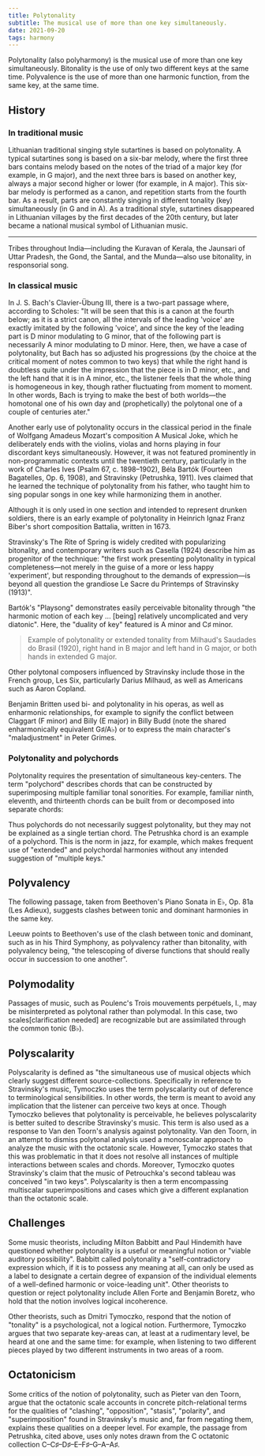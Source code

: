 ```yaml
---
title: Polytonality
subtitle: The musical use of more than one key simultaneously. 
date: 2021-09-20
tags: harmony
---
```


Polytonality (also polyharmony) is the musical use of more than one key simultaneously. Bitonality is the use of only two different keys at the same time. Polyvalence is the use of more than one harmonic function, from the same key, at the same time.

<youtube-embed video="lxPvWRXkEbE" />

## History

### In traditional music

<youtube-embed video="iGPO1kcTTIc" />

Lithuanian traditional singing style sutartines is based on polytonality. A typical sutartines song is based on a six-bar melody, where the first three bars contains melody based on the notes of the triad of a major key (for example, in G major), and the next three bars is based on another key, always a major second higher or lower (for example, in A major). This six-bar melody is performed as a canon, and repetition starts from the fourth bar. As a result, parts are constantly singing in different tonality (key) simultaneously (in G and in A). As a traditional style, sutartines disappeared in Lithuanian villages by the first decades of the 20th century, but later became a national musical symbol of Lithuanian music.

<youtube-embed video="Wij_cgVGOxw" />

<youtube-embed video="zeEnhlRteiA" />

---

Tribes throughout India—including the Kuravan of Kerala, the Jaunsari of Uttar Pradesh, the Gond, the Santal, and the Munda—also use bitonality, in responsorial song.

### In classical music

In J. S. Bach's Clavier-Übung III, there is a two-part passage where, according to Scholes: "It will be seen that this is a canon at the fourth below; as it is a strict canon, all the intervals of the leading 'voice' are exactly imitated by the following 'voice', and since the key of the leading part is D minor modulating to G minor, that of the following part is necessarily A minor modulating to D minor. Here, then, we have a case of polytonality, but Bach has so adjusted his progressions (by the choice at the critical moment of notes common to two keys) that while the right hand is doubtless quite under the impression that the piece is in D minor, etc., and the left hand that it is in A minor, etc., the listener feels that the whole thing is homogeneous in key, though rather fluctuating from moment to moment. In other words, Bach is trying to make the best of both worlds—the homotonal one of his own day and (prophetically) the polytonal one of a couple of centuries ater."

<youtube-embed video="zJAcqI2HE8c" />

Another early use of polytonality occurs in the classical period in the finale of Wolfgang Amadeus Mozart's composition A Musical Joke, which he deliberately ends with the violins, violas and horns playing in four discordant keys simultaneously. However, it was not featured prominently in non-programmatic contexts until the twentieth century, particularly in the work of Charles Ives (Psalm 67, c. 1898–1902), Béla Bartók (Fourteen Bagatelles, Op. 6, 1908), and Stravinsky (Petrushka, 1911). Ives claimed that he learned the technique of polytonality from his father, who taught him to sing popular songs in one key while harmonizing them in another.

Although it is only used in one section and intended to represent drunken soldiers, there is an early example of polytonality in Heinrich Ignaz Franz Biber's short composition Battalia, written in 1673.

<youtube-embed video="EkwqPJZe8ms" />

Stravinsky's The Rite of Spring is widely credited with popularizing bitonality, and contemporary writers such as Casella (1924) describe him as progenitor of the technique: "the first work presenting polytonality in typical completeness—not merely in the guise of a more or less happy 'experiment', but responding throughout to the demands of expression—is beyond all question the grandiose Le Sacre du Printemps of Stravinsky (1913)".

<youtube-embed video="ISdxPv2u-ns" />

Bartók's "Playsong" demonstrates easily perceivable bitonality through "the harmonic motion of each key ... [being] relatively uncomplicated and very diatonic". Here, the "duality of key" featured is A minor and C♯ minor.

><youtube-embed video="zZanU1ZaN6k" />
>Example of polytonality or extended tonality from Milhaud's Saudades do Brasil (1920), right hand in B major and left hand in G major, or both hands in extended G major.

Other polytonal composers influenced by Stravinsky include those in the French group, Les Six, particularly Darius Milhaud, as well as Americans such as Aaron Copland.

<youtube-embed video="vC3qQpyp4rI" />

Benjamin Britten used bi- and polytonality in his operas, as well as enharmonic relationships, for example to signify the conflict between Claggart (F minor) and Billy (E major) in Billy Budd (note the shared enharmonically equivalent G♯/A♭) or to express the main character's "maladjustment" in Peter Grimes.

### Polytonality and polychords

Polytonality requires the presentation of simultaneous key-centers. The term "polychord" describes chords that can be constructed by superimposing multiple familiar tonal sonorities. For example, familiar ninth, eleventh, and thirteenth chords can be built from or decomposed into separate chords:

Thus polychords do not necessarily suggest polytonality, but they may not be explained as a single tertian chord. The Petrushka chord is an example of a polychord. This is the norm in jazz, for example, which makes frequent use of "extended" and polychordal harmonies without any intended suggestion of "multiple keys."

## Polyvalency

The following passage, taken from Beethoven's Piano Sonata in E♭, Op. 81a (Les Adieux), suggests clashes between tonic and dominant harmonies in the same key.

Leeuw points to Beethoven's use of the clash between tonic and dominant, such as in his Third Symphony, as polyvalency rather than bitonality, with polyvalency being, "the telescoping of diverse functions that should really occur in succession to one another".

## Polymodality

Passages of music, such as Poulenc's Trois mouvements perpétuels, I., may be misinterpreted as polytonal rather than polymodal. In this case, two scales[clarification needed] are recognizable but are assimilated through the common tonic (B♭).

## Polyscalarity

Polyscalarity is defined as "the simultaneous use of musical objects which clearly suggest different source-collections. Specifically in reference to Stravinsky's music, Tymoczko uses the term polyscalarity out of deference to terminological sensibilities. In other words, the term is meant to avoid any implication that the listener can perceive two keys at once. Though Tymoczko believes that polytonality is perceivable, he believes polyscalarity is better suited to describe Stravinsky's music. This term is also used as a response to Van den Toorn's analysis against polytonality. Van den Toorn, in an attempt to dismiss polytonal analysis used a monoscalar approach to analyze the music with the octatonic scale. However, Tymoczko states that this was problematic in that it does not resolve all instances of multiple interactions between scales and chords. Moreover, Tymoczko quotes Stravinsky's claim that the music of Petrouchka's second tableau was conceived "in two keys". Polyscalarity is then a term encompassing multiscalar superimpositions and cases which give a different explanation than the octatonic scale.


## Challenges

Some music theorists, including Milton Babbitt and Paul Hindemith have questioned whether polytonality is a useful or meaningful notion or "viable auditory possibility". Babbitt called polytonality a "self-contradictory expression which, if it is to possess any meaning at all, can only be used as a label to designate a certain degree of expansion of the individual elements of a well-defined harmonic or voice-leading unit". Other theorists to question or reject polytonality include Allen Forte and Benjamin Boretz, who hold that the notion involves logical incoherence.

Other theorists, such as Dmitri Tymoczko, respond that the notion of "tonality" is a psychological, not a logical notion. Furthermore, Tymoczko argues that two separate key-areas can, at least at a rudimentary level, be heard at one and the same time: for example, when listening to two different pieces played by two different instruments in two areas of a room.

## Octatonicism

<youtube-embed video="esD90diWZds" />

Some critics of the notion of polytonality, such as Pieter van den Toorn, argue that the octatonic scale accounts in concrete pitch-relational terms for the qualities of "clashing", "opposition", "stasis", "polarity", and "superimposition" found in Stravinsky's music and, far from negating them, explains these qualities on a deeper level. For example, the passage from Petrushka, cited above, uses only notes drawn from the C octatonic collection C–C♯–D♯–E–F♯–G–A–A♯. 